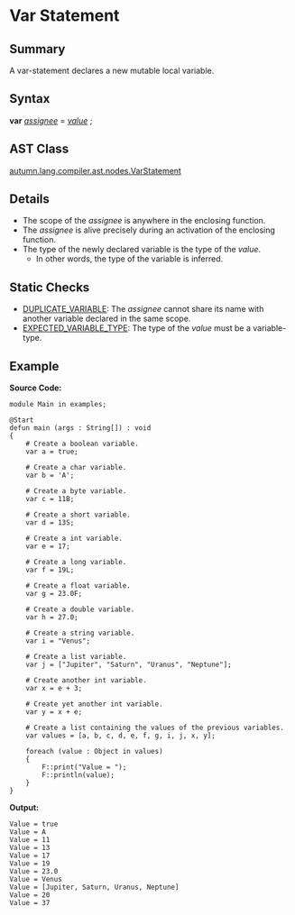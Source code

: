 # Var Statement

## Summary

A var-statement declares a new mutable local variable.

## Syntax

<div class="syntax">
<b>var</b> <i><a href="Variable.md">assignee</a></i> = <i><a href="Expression.md">value</a></i> ;<br>
</div>

## AST Class

[autumn.lang.compiler.ast.nodes.VarStatement](https://www.mackenziehigh.com/autumn/javadoc/autumn/lang/compiler/ast/nodes/VarStatement.html)

## Details

+ The scope of the <i>assignee</i> is anywhere in the enclosing function.
+ The <i>assignee</i> is alive precisely during an activation of the enclosing function.
+ The type of the newly declared variable is the type of the <i>value</i>.
  + In other words, the type of the variable is inferred.

## Static Checks

+ [DUPLICATE_VARIABLE](https://www.mackenziehigh.com/autumn/javadoc/autumn/lang/compiler/errors/ErrorCode.html#DUPLICATE_VARIABLE): The <i>assignee</i> cannot share its name with another variable declared in the same scope.
+ [EXPECTED_VARIABLE_TYPE](https://www.mackenziehigh.com/autumn/javadoc/autumn/lang/compiler/errors/ErrorCode.html#EXPECTED_VARIABLE_TYPE): The type of the <i>value</i> must be a variable-type.

## Example

**Source Code:**

```plain
module Main in examples;

@Start
defun main (args : String[]) : void
{
    # Create a boolean variable.
    var a = true;

    # Create a char variable.
    var b = 'A';

    # Create a byte variable.
    var c = 11B;

    # Create a short variable.
    var d = 13S;

    # Create a int variable.
    var e = 17;

    # Create a long variable.
    var f = 19L;

    # Create a float variable.
    var g = 23.0F;

    # Create a double variable.
    var h = 27.0;

    # Create a string variable.
    var i = "Venus";

    # Create a list variable.
    var j = ["Jupiter", "Saturn", "Uranus", "Neptune"];

    # Create another int variable.
    var x = e + 3;

    # Create yet another int variable.
    var y = x + e;

    # Create a list containing the values of the previous variables.
    var values = [a, b, c, d, e, f, g, i, j, x, y];

    foreach (value : Object in values)
    {
        F::print("Value = ");
        F::println(value);
    }
}
```

**Output:**

```plain
Value = true
Value = A
Value = 11
Value = 13
Value = 17
Value = 19
Value = 23.0
Value = Venus
Value = [Jupiter, Saturn, Uranus, Neptune]
Value = 20
Value = 37
```

